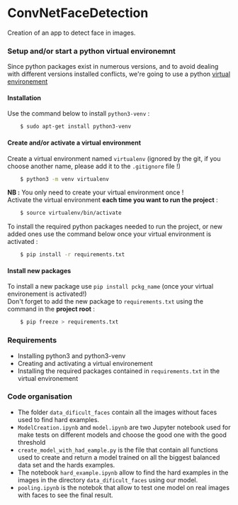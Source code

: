# ConvNetFaceDetection
Creation of an app to detect face in images.  

### Setup and/or start a python virtual environemnt
Since python packages exist in numerous versions, and to avoid dealing with different versions installed conflicts, we're going to use a python
[virtual environement](https://docs.python.org/3/tutorial/venv.html)  
#### Installation
Use the command below to install `python3-venv` :  
```bash
    $ sudo apt-get install python3-venv
```  
#### Create and/or activate a virtual environment
Create a virtual environment named `virtualenv` (ignored by the git, if you choose another name, please add it to the `.gitignore` file !)   
```bash
    $ python3 -m venv virtualenv
```  
**NB :** You only need to create your virtual environment once !  
Activate the virtual environment **each time you want to run the project** :
```bash
    $ source virtualenv/bin/activate
```  
To install the required python packages needed to run the project, or new added ones use the command below once your virtual environment is activated :  
```bash
    $ pip install -r requirements.txt
```  
#### Install new packages
To install a new package use `pip install pckg_name` (once your virtual environement is activated!)  
Don't forget to add the new package to `requirements.txt` using the command in the **project root** :    
```bash
    $ pip freeze > requirements.txt
```  
### Requirements
* Installing python3 and python3-venv
* Creating and activating a virtual environement
* Installing the required packages contained in `requirements.txt` in the virtual environement 

### Code organisation
* The folder `data_dificult_faces` contain all the images without faces used to find hard examples.
* `ModelCreation.ipynb` and `model.ipynb` are two Jupyter notebook used for make tests on different models and choose the good one with the good threshold
* `create_model_with_had_eample.py` is the file that contain all functions used to create and return a model trained on all the biggest balanced data set and the hards examples.
* The notebook `hard_example.ipynb` allow to find the hard examples in the images in the directory `data_dificult_faces` using our model.
* `pooling.ipynb` is the notebok that allow to test one model on real images with faces to see the final result.
